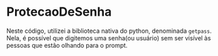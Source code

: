 # ProtecaoDeSenha

Neste código, utilizei a biblioteca nativa do python, denominada ```getpass```.
Nela, é possível que digitemos uma senha(ou usuário) sem ser visível às pessoas que estão olhando para o prompt.
